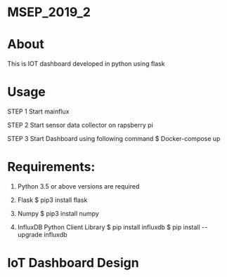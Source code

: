 # MSEP_2019_2
# About 

This is IOT dashboard developed in python using flask 


# Usage 

STEP 1
  Start mainflux

STEP 2
  Start sensor data collector on rapsberry pi

STEP 3
  Start Dashboard using following command
    $ Docker-compose up 
# Requirements:
1.	Python 3.5 or above versions are required 

2. Flask
   $ pip3 install flask


3. Numpy
   $ pip3 install numpy


4. InfluxDB Python Client Library
    $ pip install influxdb
    $ pip install --upgrade influxdb


# IoT Dashboard Design 
